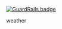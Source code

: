 
[![GuardRails badge](https://badges.production.guardrails.io/shtakai/node-weather.svg)](https://www.guardrails.io)

weather
